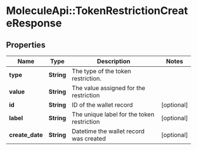 # MoleculeApi::TokenRestrictionCreateResponse

## Properties
Name | Type | Description | Notes
------------ | ------------- | ------------- | -------------
**type** | **String** | The type of the token restriction. | 
**value** | **String** | The value assigned for the restriction | 
**id** | **String** | ID of the wallet record | [optional] 
**label** | **String** | The unique label for the token restriction | [optional] 
**create_date** | **String** | Datetime the wallet record was created | [optional] 


